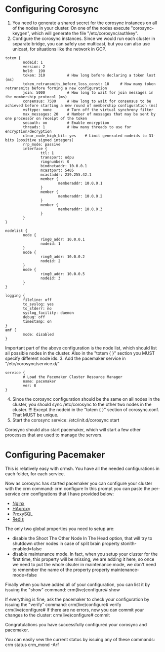 
# Configuring Corosync
1. You need to generate a shared secret for the corosync instances on all of the nodes in your cluster. On one of the nodes execute "corosync-keygen", which will generate the file "/etc/corosync/authkey".
2. Configure the corosync instances. Since we would run each cluster in separate bridge, you can safely use multicast, but you can also use unicast, for situations like the network in GCP.
```
totem {
        nodeid: 1
        version: 2
        hold:  190
        token: 310  	    # How long before declaring a token lost (ms)
        token_retransmits_before_loss_const: 10		# How many token retransmits before forming a new configuration
        join: 5000      	# How long to wait for join messages in the membership protocol (ms)
        consensus: 7500 	# How long to wait for consensus to be achieved before starting a new round of membership configuration (ms)
        vsftype: none   	# Turn off the virtual synchrony filter
        max_messages: 20	# Number of messages that may be sent by one processor on receipt of the token
        secauth: on     	# Enable encryption
        threads: 1      	# How many threads to use for encryption/decryption
        clear_node_high_bit: yes	# Limit generated nodeids to 31-bits (positive signed integers)
        rrp_mode: passive
        interface {
                ttl: 1
                transport: udpu
                ringnumber: 0
                bindnetaddr: 10.0.0.1
				mcastport: 5405
                mcastaddr: 239.255.42.1
                member {
                        memberaddr: 10.0.0.1
                }
                member {
                        memberaddr: 10.0.0.2
                }
                member {
                        memberaddr: 10.0.0.3
                }
        }
}

nodelist {
        node {
                ring0_addr: 10.0.0.1
                nodeid: 1
        }
        node {
                ring0_addr: 10.0.0.2
                nodeid: 2
        }
        node {
                ring0_addr: 10.0.0.5
                nodeid: 3
        }
}

logging {
        fileline: off
        to_syslog: yes
        to_stderr: no
        syslog_facility: daemon
        debug: off
        timestamp: on
}
amf {
        mode: disabled
}
```
Important part of the above configuration is the node list, which should list all possible nodes in the cluster. Also in the "totem { }" section you MUST specify different node ids.
3. Add the pacemaker service in "/etc/corosync/service.d/"
```
service {
        # Load the Pacemaker Cluster Resource Manager
        name: pacemaker
        ver: 0
}
```
4. Since the corosync configuration should be the same on all nodes in the cluster, you should sync /etc/corosync to the other two nodes in the cluster.
!!! Except the nodeid in the "totem { }" section of corosync.conf. That MUST be unique.
5. Start the corosync service:
   /etc/init.d/corosync start

Corosync should also start pacemaker, which will start a few other processes that are used to manage the servers.

# Configuring Pacemaker
This is relatively easy with crmsh. You have all the needed configurations in each folder, for each service.

Now as corosync has started pacemaker you can configure your cluster with the crm command:
    crm configure
In this prompt you can paste the per-service crm configrations that I have provided below:
* [Nginx](../nginx/Corosync+Pacemaker.md)
* [HAproxy](../haproxy/Corosync+Pacemaker.md)
* [ProxySQL](../proxysql/Corosync+Pacemaker.md)
* [Redis](../redis/Corosync+Pacemaker.md)

The only two global properties you need to setup are:
* disable the Shoot The Other Node In The Head option, that will try to shutdown other nodes in case of split brain
    property stonith-enabled=false
* disable maintenance mode. In fact, when you setup your cluster for the first time, this property will be missing, we are adding it here, so once we need to put the whole clsuter in maintenance mode, we don't need to remember the name of the property
    property maintenance-mode=false

Finally when you have added all of your configuration, you can list it by issuing the "show" command:
    crm(live)configure# show

If everything is fine, ask the pacemaker to check your configuration by issuing the "verify" command:
    crm(live)configure# verify
    crm(live)configure#
If there are no errors, now you can commit your changes to the cluster:
    crm(live)configure# commit

Congratulations you have successfully configured your corosync and pacemaker.

You can easily vew the current status by issuing any of these commands:
    crm status
    crm_mond -Arf

